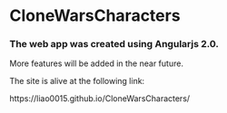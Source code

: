 # CloneWarsCharacters
<h3>The web app was created using Angularjs 2.0.</h3>
<p>More features will be added in the near future.</p>
<p>The site is alive at the following link:</p>
<link>https://liao0015.github.io/CloneWarsCharacters/</link>
